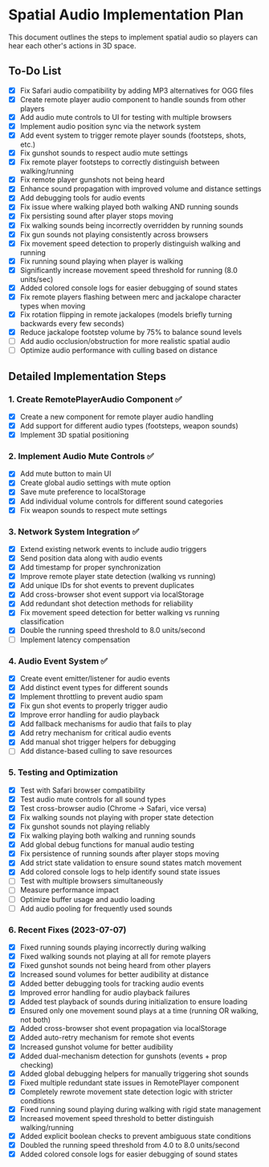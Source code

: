 # Spatial Audio Implementation Plan

This document outlines the steps to implement spatial audio so players can hear each other's actions in 3D space.

## To-Do List

- [x] Fix Safari audio compatibility by adding MP3 alternatives for OGG files
- [x] Create remote player audio component to handle sounds from other players
- [x] Add audio mute controls to UI for testing with multiple browsers
- [x] Implement audio position sync via the network system
- [x] Add event system to trigger remote player sounds (footsteps, shots, etc.)
- [x] Fix gunshot sounds to respect audio mute settings
- [x] Fix remote player footsteps to correctly distinguish between walking/running
- [x] Fix remote player gunshots not being heard
- [x] Enhance sound propagation with improved volume and distance settings
- [x] Add debugging tools for audio events
- [x] Fix issue where walking played both walking AND running sounds
- [x] Fix persisting sound after player stops moving
- [x] Fix walking sounds being incorrectly overridden by running sounds 
- [x] Fix gun sounds not playing consistently across browsers
- [x] Fix movement speed detection to properly distinguish walking and running
- [x] Fix running sound playing when player is walking
- [x] Significantly increase movement speed threshold for running (8.0 units/sec)
- [x] Added colored console logs for easier debugging of sound states 
- [x] Fix remote players flashing between merc and jackalope character types when moving
- [x] Fix rotation flipping in remote jackalopes (models briefly turning backwards every few seconds)
- [x] Reduce jackalope footstep volume by 75% to balance sound levels
- [ ] Add audio occlusion/obstruction for more realistic spatial audio
- [ ] Optimize audio performance with culling based on distance

## Detailed Implementation Steps

### 1. Create RemotePlayerAudio Component ✅
- [x] Create a new component for remote player audio handling
- [x] Add support for different audio types (footsteps, weapon sounds)
- [x] Implement 3D spatial positioning

### 2. Implement Audio Mute Controls ✅
- [x] Add mute button to main UI
- [x] Create global audio settings with mute option
- [x] Save mute preference to localStorage
- [x] Add individual volume controls for different sound categories
- [x] Fix weapon sounds to respect mute settings

### 3. Network System Integration ✅
- [x] Extend existing network events to include audio triggers
- [x] Send position data along with audio events
- [x] Add timestamp for proper synchronization
- [x] Improve remote player state detection (walking vs running)
- [x] Add unique IDs for shot events to prevent duplicates
- [x] Add cross-browser shot event support via localStorage
- [x] Add redundant shot detection methods for reliability
- [x] Fix movement speed detection for better walking vs running classification
- [x] Double the running speed threshold to 8.0 units/second
- [ ] Implement latency compensation

### 4. Audio Event System ✅
- [x] Create event emitter/listener for audio events
- [x] Add distinct event types for different sounds
- [x] Implement throttling to prevent audio spam
- [x] Fix gun shot events to properly trigger audio
- [x] Improve error handling for audio playback
- [x] Add fallback mechanisms for audio that fails to play
- [x] Add retry mechanism for critical audio events
- [x] Add manual shot trigger helpers for debugging
- [ ] Add distance-based culling to save resources

### 5. Testing and Optimization
- [x] Test with Safari browser compatibility
- [x] Test audio mute controls for all sound types
- [x] Test cross-browser audio (Chrome → Safari, vice versa)
- [x] Fix walking sounds not playing with proper state detection
- [x] Fix gunshot sounds not playing reliably
- [x] Fix walking playing both walking and running sounds
- [x] Add global debug functions for manual audio testing
- [x] Fix persistence of running sounds after player stops moving
- [x] Add strict state validation to ensure sound states match movement
- [x] Add colored console logs to help identify sound state issues
- [ ] Test with multiple browsers simultaneously
- [ ] Measure performance impact
- [ ] Optimize buffer usage and audio loading
- [ ] Add audio pooling for frequently used sounds

### 6. Recent Fixes (2023-07-07)
- [x] Fixed running sounds playing incorrectly during walking
- [x] Fixed walking sounds not playing at all for remote players
- [x] Fixed gunshot sounds not being heard from other players
- [x] Increased sound volumes for better audibility at distance
- [x] Added better debugging tools for tracking audio events
- [x] Improved error handling for audio playback failures
- [x] Added test playback of sounds during initialization to ensure loading
- [x] Ensured only one movement sound plays at a time (running OR walking, not both)
- [x] Added cross-browser shot event propagation via localStorage
- [x] Added auto-retry mechanism for remote shot events
- [x] Increased gunshot volume for better audibility
- [x] Added dual-mechanism detection for gunshots (events + prop checking)
- [x] Added global debugging helpers for manually triggering shot sounds
- [x] Fixed multiple redundant state issues in RemotePlayer component
- [x] Completely rewrote movement state detection logic with stricter conditions
- [x] Fixed running sound playing during walking with rigid state management
- [x] Increased movement speed threshold to better distinguish walking/running
- [x] Added explicit boolean checks to prevent ambiguous state conditions
- [x] Doubled the running speed threshold from 4.0 to 8.0 units/second
- [x] Added colored console logs for easier debugging of sound states 